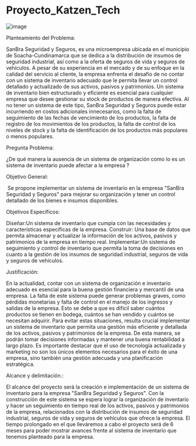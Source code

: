 # Proyecto_Katzen_Tech

![image](https://github.com/DannaMendezChantre/Proyecto_Katzen_Tech/assets/131305550/06d5f4b5-70c6-4da2-a8e5-1a20ff885cc2)

Planteamiento del Problema:

SanBra Seguridad y Seguros, es una microempresa ubicada en el municipio de Soacha-Cundinamarca que se dedica a la distribución de insumos de seguridad industrial, así como a la oferta de seguros de vida y seguros de vehículos. A pesar de su experiencia en el mercado y de su enfoque en la calidad del servicio al cliente, la empresa enfrenta el desafío de no contar con un sistema de inventario adecuado que le permita llevar un control detallado y actualizado de sus activos, pasivos y patrimonios. Un sistema de inventario bien estructurado y eficiente es esencial para cualquier empresa que desee gestionar su stock de productos de manera efectiva. Al no tener un sistema de este tipo, SanBra Seguridad y Seguros puede estar incurriendo en costos adicionales innecesarios, como la falta de seguimiento de las  fechas de vencimiento de los productos, la falta de registro de los movimientos de los productos, la falta de  control de los niveles de stock y la falta de identificación de los productos más populares o menos populares.

Pregunta Problema:

¿De qué manera la ausencia de un sistema de organización como lo es un sistema de inventario puede afectar a la empresa ?

Objetivo General:

 ​
Se propone implementar un sistema de inventario en la empresa "SanBra Seguridad y Seguros" para ​mejorar su organización y tener un control detallado de los bienes e insumos disponibles.

Objetivos Específicos:

Diseñar:Un sistema de inventario que cumpla con las necesidades y características específicas de la empresa.
Construir: Una base de datos que permita almacenar y actualizar la información de los activos, pasivos y patrimonios de la empresa en tiempo real.
Implementar:Un sistema de seguimiento y control de inventario que permita la toma de decisiones en cuanto a la gestión de los insumos de seguridad industrial, seguros de vida y seguros de vehículos.​

Justificación:

En la actualidad, contar con un sistema de organización e inventario adecuado es esencial para la buena gestión financiera y mercantil de una empresa. La falta de este sistema puede generar problemas graves, como pérdidas monetarias y falta de control en el manejo de los ingresos y salidas de la empresa. Esto se debe a que es difícil saber cuántos productos se tienen en bodega, cuántos se han vendido y cuántos se necesitan adquirir. Para evitar estas situaciones, resulta crucial implementar un sistema de inventario que permita una gestión más eficiente y detallada de los activos, pasivos y patrimonios de la empresa. De esta manera, se podrán tomar decisiones informadas y mantener una buena rentabilidad a largo plazo. Es importante destacar que el uso de tecnología actualizada y marketing no son los únicos elementos necesarios para el éxito de una empresa, sino también una gestión adecuada y una planificación estratégica.​

Alcance y delimitación.:

El alcance del proyecto será la creación e implementación de un sistema de inventario para la empresa "SanBra Seguridad y Seguros". Con la construcción de este sistema se espera lograr la organización de inventario y hacer un seguimiento en tiempo real de los activos, pasivos y patrimonios de la empresa, relacionados con la distribución de insumos de seguridad industrial, seguros de vida y seguros de vehículos que ofrece la empresa.​
El tiempo prolongado en el que lleváremos a cabo el proyecto será de 6 meses para poder mostrar avances frente al sistema de inventario que tenemos planteado para la empresa.


